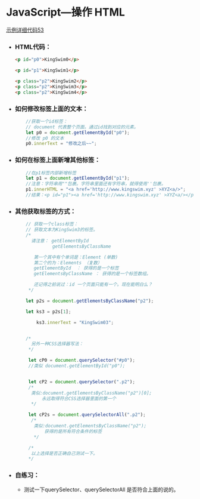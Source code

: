 # JavaScript—操作 HTML

[示例详细代码53](代码相关/demo53-JavaScript-dom.html)

- ### HTML代码：

  ```html
  <p id="p0">KingSwim0</p>
  
  <p id="p1">KingSwim1</p>
  
  <p class="p2">KingSwim2</p>
  <p class="p2">KingSwim3</p>
  <p class="p2">KingSwim4</p>
  ```

  

- ### 如何修改标签上面的文本：

  ```javascript
      //获取一个id标签：
      // document 代表整个页面。通过id找到对应的元素。
      let p0 = document.getElementById("p0");
      //修改 p0 的文本
      p0.innerText = "修改之后~~";
  ```

  

- ### 如何在标签上面新增其他标签：

  ```javascript
      //在p1标签内部新增标签
      let p1 = document.getElementById("p1");
      //注意：字符串用""包裹。字符串里面还有字符串，就得使用''包裹。
      p1.innerHTML = "<a href='http://www.kingswim.xyz' >XYZ<a/>";
      //结果：<p id="p1"><a href='http://www.kingswim.xyz' >XYZ<a/></p>
  ```

  

- ### 其他获取标签的方式：

  ```javascript
      // 获取一个class标签：
      // 获取文本为KingSwim3的标签。
      /*
        请注意： getElementById
                getElementsByClassName
  
         第一个其中有个单词是：Element (单数)
         第二个的为：Elements （复数）
         getElementById  ： 获得的是一个标签
         getElementsByClassName ： 获得的是一个标签数组。
  
         还记得之前说过：id 一个页面只能有一个。现在能明白么？
       */
  
      let p2s = document.getElementsByClassName("p2");
  
      let ks3 = p2s[1];
  
          ks3.innerText = "KingSwim03";
  
  
      /*
        另外一种CSS选择器写法：
       */
  
       let cP0 = document.querySelector("#p0");
       //类似 document.getElementById("p0");
  
  
       let cP2 = document.querySelector(".p2");
       /*
        类似:document.getElementsByClassName("p2")[0];
            永远取得符合CSS选择器里面的第一个
        */
  
       let cP2s = document.querySelectorAll(".p2");
        /*
         类似:document.getElementsByClassName("p2");
             获得的是所有符合条件的标签
         */    
  
       /*
        以上选择是否正确自己测试一下。
       */
  ```

- ### 自练习：

  - 测试一下querySelector、querySelectorAll 是否符合上面的说的。